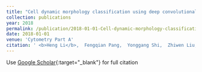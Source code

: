 ```yaml
---
title: "Cell dynamic morphology classification using deep convolutional neural networks"
collection: publications
year: 2018
permalink: /publication/2018-01-01-Cell-dynamic-morphology-classification-using-deep-convolutional-neural-networks
date: 2018-01-01
venue: 'Cytometry Part A'
citation: ' <b>Heng Li</b>,  Fengqian Pang,  Yonggang Shi,  Zhiwen Liu, &quot;Cell dynamic morphology classification using deep convolutional neural networks.&quot; Cytometry Part A, 2018.'
---
```

Use [Google Scholar](https://scholar.google.com/scholar?q=Cell+dynamic+morphology+classification+using+deep+convolutional+neural+networks){:target="_blank"} for full citation